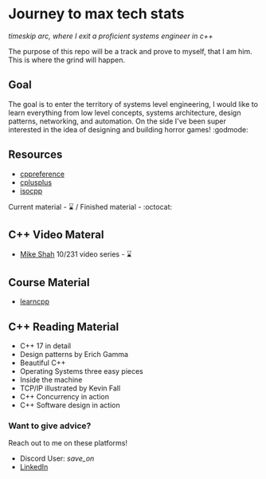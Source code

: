 # Journey to max tech stats
*timeskip arc, where I exit a proficient systems engineer in c++*

The purpose of this repo will be a track and prove to myself, that I am him. This is where the grind will happen.

## Goal
The goal is to enter the territory of systems level engineering, I would like to learn everything from low level concepts,
systems architecture, design patterns, networking, and automation. On the side I've been super interested in the idea of 
designing and building horror games! :godmode:

## Resources
* [cppreference](www.cppreference.com)
* [cplusplus](www.cplusplus.com)
* [isocpp](www.isocpp.org)

Current material - :hourglass: / Finished material - :octocat:
## C++ Video Materal
* [Mike Shah](https://www.youtube.com/watch?v=LGOgNqkRMs0&list=PLvv0ScY6vfd8j-tlhYVPYgiIyXduu6m-L) 10/231 video series - :hourglass:

## Course Material
* [learncpp](www.learncpp.com)

## C++ Reading Material 
* C++ 17 in detail
* Design patterns by Erich Gamma
* Beautiful C++
* Operating Systems three easy pieces
* Inside the machine
* TCP/IP illustrated by Kevin Fall
* C++ Concurrency in action
* C++ Software design in action

### Want to give advice?
Reach out to me on these platforms!
* Discord User: *save_on*
* [LinkedIn](https://www.linkedin.com/in/sayvon-edmondson/)
